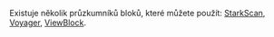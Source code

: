 Existuje několik průzkumníků bloků, které můžete použít: [StarkScan](https://starkscan.co/), [Voyager](https://voyager.online/txns), [ViewBlock](https://viewblock.io/starknet).